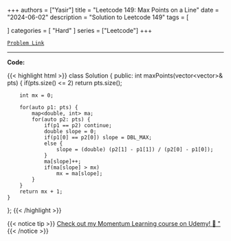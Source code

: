 
+++
authors = ["Yasir"]
title = "Leetcode 149: Max Points on a Line"
date = "2024-06-02"
description = "Solution to Leetcode 149"
tags = [
    
]
categories = [
    "Hard"
]
series = ["Leetcode"]
+++



[`Problem Link`](https://leetcode.com/problems/max-points-on-a-line/description/)

---

**Code:**

{{< highlight html >}}
class Solution {
public:
    int maxPoints(vector<vector<int>>& pts) {
        if(pts.size() <= 2) return pts.size();
        
        int mx = 0;
        
        for(auto p1: pts) {
            map<double, int> ma;
            for(auto p2: pts) {
                if(p1 == p2) continue;
                double slope = 0;
                if(p1[0] == p2[0]) slope = DBL_MAX;
                else {
                    slope = (double) (p2[1] - p1[1]) / (p2[0] - p1[0]);
                }
                ma[slope]++;
                if(ma[slope] > mx)
                    mx = ma[slope];
            }
        }
        return mx + 1;
    }
};
{{< /highlight >}}


{{< notice tip >}}
[Check out my Momentum Learning course on Udemy! 🚀 "](https://www.udemy.com/course/blind-75-the-data-structures-and-algorithms-essentials/)
{{< /notice >}}

